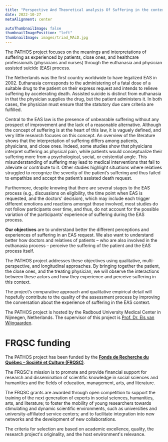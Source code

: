 ```yaml
---
title: "Perspective And Theoretical analysis Of Suffering in the context of EAS (PATHOS)"
date: 2022-10-27
metaAlignment: center

autoThumbnailImage: false
thumbnailImagePosition: "left"
thumbnailImage: images/triad_MAiD.jpg
---
```


The PATHOS project focuses on the meanings and interpretations of suffering as experienced by patients, close ones, and healthcare professionals (physicians and nurses) through the euthanasia and physician assisted suicide (EAS) process. 

<!--more-->

The Netherlands was the first country worldwide to have legalized EAS in 2002. Euthanasia corresponds to the administering of a fatal dose of a suitable drug to the patient on their express request and intends to relieve suffering by accelerating death. Assisted suicide is distinct from euthanasia in that the physician supplies the drug, but the patient administers it. In both cases, the physician must ensure that the statutory due care criteria are fulfilled. 

Central to the EAS law is the presence of unbearable suffering without any prospect of improvement and the lack of a reasonable alternative. Although the concept of suffering is at the heart of this law, it is vaguely defined, and very little research focuses on this concept. An overview of the literature shows that the interpretation of suffering differs among patients, physicians, and close ones. Indeed, some studies show that physicians interpret suffering as physical pain, while patients would conceptualize their suffering more from a psychological, social, or existential angle. This misunderstanding of suffering may lead to medical interventions that fail to alleviate or contribute to it. Other studies highlight situations where relatives struggled to recognize the severity of the patient’s suffering and thus failed to empathize and accept the patient’s assisted death request.

Furthermore, despite knowing that there are several stages to the EAS process (e.g., discussions on eligibility, the time point when EAS is requested, and the doctors' decision), which may include each trigger different emotions and reactions amongst those involved, most studies do not follow participants over time, and thus, do not account for the possible variation of the participants’ experience of suffering during the EAS process. 

**Our objectives** are to understand better the different perceptions and experiences of suffering in an EAS request. We also want to understand better how doctors and relatives of patients – who are also involved in the euthanasia process – perceive the suffering of the patient and the EAS process itself. 

The PATHOS project addresses these objectives using qualitative, multi-perspective, and longitudinal approaches. By bringing together the patient, the close ones, and the treating physician, we will observe the interactions between these actors and how they experience and perceive suffering in this context. 

The project’s comparative approach and qualitative empirical detail will hopefully contribute to the quality of the assessment process by improving the conversation about the experience of suffering in the EAS context. 

The PATHOS project is hosted by the Radboud University Medical Center in Nijmegen, Netherlands. The supervisor of this project is [ Prof. Dr. Els van Wijngaarden](https://www.elsvanwijngaarden.com/).

# FRQSC funding #

The PATHOS project has been funded by the [**Fonds de Recherche du Québec – Société et Culture (FRQSC)**](https://frq.gouv.qc.ca/en/society-and-culture/). 

The FRQSC's mission is to promote and provide financial support for research and dissemination of scientific knowledge in social sciences and humanities and the fields of education, management, arts, and literature. 

The FRQSC grants are awarded through open competition to support the training of the next generation of experts in social sciences, humanities, arts, and literature; to foster the mobility of young researchers towards stimulating and dynamic scientific environments, such as universities and university-affiliated service centers; and to facilitate integration into new networks and the development of new collaborations. 

The criteria for selection are based on academic excellence, quality, the research project's originality, and the host environment's relevance. 

 
 

<!--{{< blockquote "Hello" "Test Person" />}}-->
